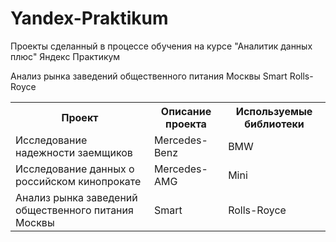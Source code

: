 # Yandex-Praktikum
Проекты сделанный в процессе обучения на курсе "Аналитик данных плюс" Яндекс Практикум
<table>
  <tbody>
    <tr>
      <th>Проект</th>
      <th>Описание проекта</th>
      <th>Используемые библиотеки</th>
    </tr>
    <tr>
      <td>Исследование надежности заемщиков</td>
      <td>Mercedes-Benz</td>
      <td>BMW</td>
    </tr>
    <tr>
      <td> Исследование данных о российском кинопрокате</td>
      <td>Mercedes-AMG</td>
      <td>Mini</td>
    </tr>
    <tr>
      <td>Анализ рынка заведений общественного питания Москвы</td>
      <td>Smart</td>
      <td>Rolls-Royce</td>
    </tr>
    <tr>
      <tf>Анализ рынка заведений общественного питания Москвы</td>
      <tf>Smart</td>
      <tf>Rolls-Royce</td>
    </tr>
  </tbody>
</table>
